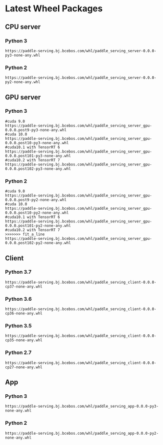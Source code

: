 # Latest Wheel Packages

## CPU server
### Python 3
```
https://paddle-serving.bj.bcebos.com/whl/paddle_serving_server-0.0.0-py3-none-any.whl
```

### Python 2
```
https://paddle-serving.bj.bcebos.com/whl/paddle_serving_server-0.0.0-py2-none-any.whl
```

## GPU server
### Python 3
```
#cuda 9.0
https://paddle-serving.bj.bcebos.com/whl/paddle_serving_server_gpu-0.0.0.post9-py3-none-any.whl
#cuda 10.0
https://paddle-serving.bj.bcebos.com/whl/paddle_serving_server_gpu-0.0.0.post10-py3-none-any.whl
#cuda10.1 with TensorRT 6
https://paddle-serving.bj.bcebos.com/whl/paddle_serving_server_gpu-0.0.0.post101-py3-none-any.whl
#cuda10.2 with TensorRT 7
https://paddle-serving.bj.bcebos.com/whl/paddle_serving_server_gpu-0.0.0.post102-py3-none-any.whl
```
### Python 2
```
#cuda 9.0
https://paddle-serving.bj.bcebos.com/whl/paddle_serving_server_gpu-0.0.0.post9-py2-none-any.whl
#cuda 10.0
https://paddle-serving.bj.bcebos.com/whl/paddle_serving_server_gpu-0.0.0.post10-py2-none-any.whl
#cuda10.1 with TensorRT 6
https://paddle-serving.bj.bcebos.com/whl/paddle_serving_server_gpu-0.0.0.post101-py2-none-any.whl
#cuda10.2 with TensorRT 7
>>>>>>> fit_a_line
https://paddle-serving.bj.bcebos.com/whl/paddle_serving_server_gpu-0.0.0.post102-py2-none-any.whl
```

## Client
### Python 3.7
```
https://paddle-serving.bj.bcebos.com/whl/paddle_serving_client-0.0.0-cp37-none-any.whl
```
### Python 3.6
```
https://paddle-serving.bj.bcebos.com/whl/paddle_serving_client-0.0.0-cp36-none-any.whl
```
### Python 3.5
```
https://paddle-serving.bj.bcebos.com/whl/paddle_serving_client-0.0.0-cp35-none-any.whl
```
### Python 2.7
```
https://paddle-serving.bj.bcebos.com/whl/paddle_serving_client-0.0.0-cp27-none-any.whl
```

## App
### Python 3
```
https://paddle-serving.bj.bcebos.com/whl/paddle_serving_app-0.0.0-py3-none-any.whl
```

### Python 2
```
https://paddle-serving.bj.bcebos.com/whl/paddle_serving_app-0.0.0-py2-none-any.whl
```
